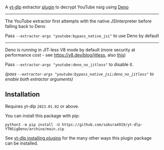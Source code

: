 A [yt-dlp](https://github.com/yt-dlp/yt-dlp) extractor [plugin](https://github.com/yt-dlp/yt-dlp#plugins) to decrypt YouTube nsig using [Deno](https://deno.land)

---

The YouTube extractor first attempts with the native JSInterpreter before falling back to Deno

Pass `--extractor-args "youtube:bypass_native_jsi"` to use Deno by default

---

Deno is running in JIT-less V8 mode by default (more security at performance cost - see https://v8.dev/blog/jitless, also [this](https://gist.github.com/sakura4919/df97467b169579e00f30d9049b15ab67?permalink_comment_id=4297519#gistcomment-4297519))  

Pass `--extractor-args "youtube:deno_no_jitless"` to disable it.

*(pass `--extractor-args "youtube:bypass_native_jsi;deno_no_jitless"` to enable both extractor arguments)*


## Installation

Requires yt-dlp `2023.01.02` or above.

You can install this package with pip:
```
python3 -m pip install -U https://github.com/sakura4919/yt-dlp-YTNSigDeno/archive/main.zip
```

See [yt-dlp installing plugins](https://github.com/yt-dlp/yt-dlp#installing-plugins) for the many other ways this plugin package can be installed.
